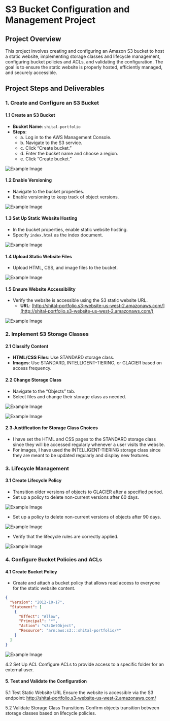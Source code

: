 # S3 Bucket Configuration and Management Project

## Project Overview

This project involves creating and configuring an Amazon S3 bucket to host a static website, implementing storage classes and lifecycle management, configuring bucket policies and ACLs, and validating the configuration. The goal is to ensure the static website is properly hosted, efficiently managed, and securely accessible.

## Project Steps and Deliverables

### 1. Create and Configure an S3 Bucket

#### 1.1 Create an S3 Bucket
- **Bucket Name**: `shital-portfolio`
- **Steps**:
  - a. Log in to the AWS Management Console.
  - b. Navigate to the S3 service.
  - c. Click “Create bucket.”
  - d. Enter the bucket name and choose a region.
  - e. Click “Create bucket.”

![Example Image](images/1.png)

#### 1.2 Enable Versioning
- Navigate to the bucket properties.
- Enable versioning to keep track of object versions.

![Example Image](images/2.png)


#### 1.3 Set Up Static Website Hosting
- In the bucket properties, enable static website hosting.
- Specify `index.html` as the index document.

![Example Image](images/3.png)

#### 1.4 Upload Static Website Files
- Upload HTML, CSS, and image files to the bucket.

![Example Image](images/4.png)


#### 1.5 Ensure Website Accessibility
- Verify the website is accessible using the S3 static website URL.
  - **URL**: [http://shital-portfolio.s3-website-us-west-2.amazonaws.com/](http://shital-portfolio.s3-website-us-west-2.amazonaws.com/)

![Example Image](images/5.png)


### 2. Implement S3 Storage Classes

#### 2.1 Classify Content
- **HTML/CSS Files**: Use STANDARD storage class.
- **Images**: Use STANDARD, INTELLIGENT-TIERING, or GLACIER based on access frequency.

#### 2.2 Change Storage Class
- Navigate to the “Objects” tab.
- Select files and change their storage class as needed.

![Example Image](images/6.png)

![Example Image](images/7.png)



#### 2.3 Justification for Storage Class Choices
- I have set the HTML and CSS pages to the STANDARD storage class since they will be accessed regularly whenever a user visits the website.
- For images, I have used the INTELLIGENT-TIERING storage class since they are meant to be updated regularly and display new features.

### 3. Lifecycle Management

#### 3.1 Create Lifecycle Policy
- Transition older versions of objects to GLACIER after a specified period.
- Set up a policy to delete non-current versions after 60 days.

![Example Image](images/8.png)


- Set up a policy to delete non-current versions of objects after 90 days.

![Example Image](images/9.png)

- Verify that the lifecycle rules are correctly applied.

![Example Image](images/10.png)


### 4. Configure Bucket Policies and ACLs

#### 4.1 Create Bucket Policy
- Create and attach a bucket policy that allows read access to everyone for the static website content.

```json
{
  "Version": "2012-10-17",
  "Statement": [
    {
      "Effect": "Allow",
      "Principal": "*",
      "Action": "s3:GetObject",
      "Resource": "arn:aws:s3:::shital-portfolio/*"
    }
  ]
}
```

![Example Image](images/11.png)

4.2 Set Up ACL
Configure ACLs to provide access to a specific folder for an external user.


#### 5. Test and Validate the Configuration
5.1 Test Static Website URL
Ensure the website is accessible via the S3 endpoint: http://shital-portfolio.s3-website-us-west-2.amazonaws.com/

5.2 Validate Storage Class Transitions
Confirm objects transition between storage classes based on lifecycle policies.

